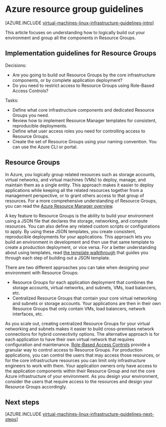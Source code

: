 <properties
	pageTitle="Resource Groups Guidelines | Azure"
	description="Learn about the key design and implementation guidelines for deploying Resource Groups in Azure infrastructure services."
	documentationCenter=""
	services="virtual-machines-linux"
	authors="iainfoulds"
	manager="timlt"
	editor=""
	tags="azure-resource-manager"/>

<tags
	ms.service="virtual-machines-linux"
	ms.workload="infrastructure-services"
	ms.tgt_pltfrm="vm-linux"
	ms.devlang="na"
	ms.topic="article"
	ms.date="09/08/2016"
	wacn.date=""
	ms.author="iainfou"/>

# Azure resource group guidelines

[AZURE.INCLUDE [virtual-machines-linux-infrastructure-guidelines-intro](../../includes/virtual-machines-linux-infrastructure-guidelines-intro.md)] 

This article focuses on understanding how to logically build out your environment and group all the components in Resource Groups.


## Implementation guidelines for Resource Groups

Decisions:

- Are you going to build out Resource Groups by the core infrastructure components, or by complete application deployment?
- Do you need to restrict access to Resource Groups using Role-Based Access Controls?

Tasks:

- Define what core infrastructure components and dedicated Resource Groups you need.
- Review how to implement Resource Manager templates for consistent, reproducible deployments.
- Define what user access roles you need for controlling access to Resource Groups.
- Create the set of Resource Groups using your naming convention. You can use the Azure CLI or portal.


## Resource Groups

In Azure, you logically group related resources such as storage accounts, virtual networks, and virtual machines (VMs) to deploy, manage, and maintain them as a single entity. This approach makes it easier to deploy applications while keeping all the related resources together from a management perspective, or to grant others access to that group of resources. For a more comprehensive understanding of Resource Groups, you can read the [Azure Resource Manager overview](/documentation/articles/resource-group-overview/).

A key feature to Resource Groups is the ability to build your environment using a JSON file that declares the storage, networking, and compute resources. You can also define any related custom scripts or configurations to apply. By using these JSON templates, you create consistent, reproducible deployments for your applications. This approach lets you build an environment in development and then use that same template to create a production deployment, or vice versa. For a better understanding about using templates, read [the template walkthrough](/documentation/articles/resource-manager-template-walkthrough/) that guides you through each step of building out a JSON template.

There are two different approaches you can take when designing your environment with Resource Groups:

- Resource Groups for each application deployment that combines the storage accounts, virtual networks, and subnets, VMs, load balancers, etc.
- Centralized Resource Groups that contain your core virtual networking and subnets or storage accounts. Your applications are then in their own Resource Groups that only contain VMs, load balancers, network interfaces, etc.

As you scale out, creating centralized Resource Groups for your virtual networking and subnets makes it easier to build cross-premises network connections for hybrid connectivity options. The alternative approach is for each application to have their own virtual network that requires configuration and maintenance. [Role-Based Access Controls](/documentation/articles/role-based-access-control-what-is/) provide a granular way to control access to Resource Groups. For production applications, you can control the users that may access those resources, or for the core infrastructure resources you can limit only infrastructure engineers to work with them. Your application owners only have access to the application components within their Resource Group and not the core Azure infrastructure of your environment. As you design your environment, consider the users that require access to the resources and design your Resource Groups accordingly. 


## Next steps

[AZURE.INCLUDE [virtual-machines-linux-infrastructure-guidelines-next-steps](../../includes/virtual-machines-linux-infrastructure-guidelines-next-steps.md)] 